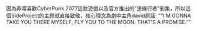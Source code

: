 因為非常喜歡CyberPunk 2077這款遊戲以及官方推出的"邊緣行者"影集，所以這個SideProject的主題就直接致敬，核心理念為劇中主角david原話:
"“I'M GONNA TAKE YOU THERE MYSELF, FLY YOU TO THE MOON. THAT'S A PROMISE.”"
